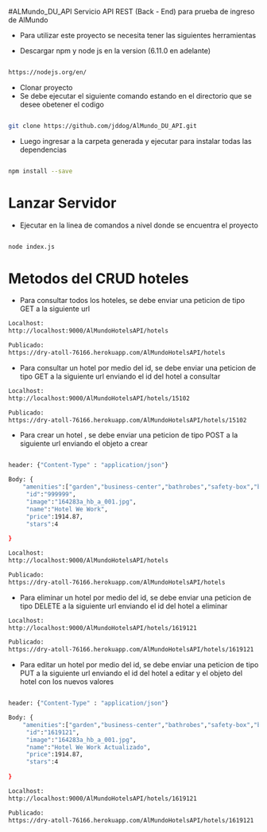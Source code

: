#ALMundo_DU_API
Servicio API REST (Back - End) para prueba de ingreso de AlMundo


- Para utilizar este proyecto se necesita tener las siguientes herramientas


- Descargar npm y node js en la version (6.11.0 en adelante)

```sh

https://nodejs.org/en/

```


- Clonar proyecto
- Se debe ejecutar el siguiente comando estando en el directorio que se desee obetener el codigo
```sh

git clone https://github.com/jddog/AlMundo_DU_API.git

```

- Luego ingresar a la carpeta generada y ejecutar para instalar todas las dependencias

```sh

npm install --save

```


# Lanzar Servidor


- Ejecutar en la linea de comandos a nivel donde se encuentra el proyecto

```sh

node index.js

```

# Metodos del CRUD hoteles

- Para consultar todos los hoteles, se debe enviar una peticion de tipo GET a la siguiente url

```sh
Localhost:
http://localhost:9000/AlMundoHotelsAPI/hotels

Publicado:
https://dry-atoll-76166.herokuapp.com/AlMundoHotelsAPI/hotels

```

- Para consultar un hotel por medio del id, se debe enviar una peticion de tipo GET a la siguiente url enviando el id del hotel a consultar

```sh
Localhost:
http://localhost:9000/AlMundoHotelsAPI/hotels/15102

Publicado:
https://dry-atoll-76166.herokuapp.com/AlMundoHotelsAPI/hotels/15102

```

- Para crear un hotel , se debe enviar una peticion de tipo POST a la siguiente url enviando el objeto a crear

```sh

header: {"Content-Type" : "application/json"}

Body: {
	"amenities":["garden","business-center","bathrobes","safety-box","beach-pool-facilities"],
	 "id":"999999",
	 "image":"164283a_hb_a_001.jpg",
	 "name":"Hotel We Work",
	 "price":1914.87,
	 "stars":4
	
}

Localhost:
http://localhost:9000/AlMundoHotelsAPI/hotels

Publicado:
https://dry-atoll-76166.herokuapp.com/AlMundoHotelsAPI/hotels

```

- Para eliminar un hotel por medio del id, se debe enviar una peticion de tipo DELETE a la siguiente url enviando el id del hotel a eliminar

```sh
Localhost:
http://localhost:9000/AlMundoHotelsAPI/hotels/1619121

Publicado:
https://dry-atoll-76166.herokuapp.com/AlMundoHotelsAPI/hotels/1619121

```

- Para editar un hotel por medio del id, se debe enviar una peticion de tipo PUT a la siguiente url enviando el id del hotel a editar y el objeto del hotel con los nuevos valores

```sh

header: {"Content-Type" : "application/json"}

Body: {
	"amenities":["garden","business-center","bathrobes","safety-box","beach-pool-facilities"],
	 "id":"1619121",
	 "image":"164283a_hb_a_001.jpg",
	 "name":"Hotel We Work Actualizado",
	 "price":1914.87,
	 "stars":4
	
}

Localhost:
http://localhost:9000/AlMundoHotelsAPI/hotels/1619121

Publicado:
https://dry-atoll-76166.herokuapp.com/AlMundoHotelsAPI/hotels/1619121

```